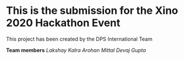 # This is the submission for the Xino 2020 Hackathon Event
This project has been created by the DPS International Team

**Team members**
*Lakshay Kalra*
*Arohan Mittal*
*Devaj Gupta*

